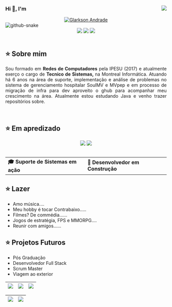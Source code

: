 ### Hi 👋, I'm <img align="right" src="https://komarev.com/ghpvc/?username=glarksonandrade&color=68C3D4"><br>
<div align="center">
  <a href="https://github.com/glarksonandrade">
  </div>
  <div align="center">
    <img alt="Glarkson Andrade" src="https://readme-typing-svg.herokuapp.com/?lines=Glarkson+Andrade;&font=Fira%20Code&width=270&height=45&color=68C3D4&vCenter=true&size=27"></a>
  </div>

<picture>
  <source media="(prefers-color-scheme: dark)" srcset="github-snake-dark.svg" />
  <source media="(prefers-color-scheme: light)" srcset="github-snake.svg" />
  <img alt="github-snake" src="github-snake.svg" />
</picture>


<div align="center">
  <!-- Work Links -->
  <a href="https://github.com/glarksonandrade" target="_blank"><img src="https://img.shields.io/badge/GitHub-100000?style=for-the-badge&logo=github&logoColor=white" target="_blank"></a>
  <!a href="https://hefesto.uea.edu.br/gitlab/glarksonandrade" target="_blank"><!img src="https://img.shields.io/badge/GitLab-330F63?style=for-the-badge&logo=gitlab&logoColor=white" target="_blank"></a>
  <a href="https://www.linkedin.com/in/glarkson-andrade-29282ba9/" target="_blank"><img src="https://img.shields.io/badge/-LinkedIn-%230077B5?style=for-the-badge&logo=linkedin&logoColor=white" target="_blank"></a>
  <a href = "mailto:glarksonandrade@gmail.com"><img src="https://img.shields.io/badge/Gmail-D14836?style=for-the-badge&logo=gmail&logoColor=white"></a>
  <!-- YT Links -->
  <!a href="https://www.twitch.tv/prinsycho" target="_blank"><!img src="https://img.shields.io/badge/Twitch-6441a5?style=for-the-badge&logo=Twitch&logoColor=white" target="_blank"></a>
  <!a href="https://www.youtube.com/@AndreinaOliveira" target="_blank"><!img src="https://img.shields.io/badge/@AndreinaOliveira-FF0000?style=for-the-badge&logo=youtube&logoColor=white" target="_blank"></a>
  <!br><!a href="https://www.youtube.com/@QAutodidata" target="_blank"><!img src="https://img.shields.io/badge/@QAutodidata-FF0000?style=for-the-badge&logo=youtube&logoColor=white" target="_blank"></a>
  <!-- Social Links -->
  <!a href="https://instagram.com/prinsycho" target="_blank"><!img src="https://img.shields.io/badge/-Instagram-%23E4405F?style=for-the-badge&logo=instagram&logoColor=white" target="_blank"></a>
  <!a href="https://twitter.com/prinsycho" target="_blank"><!img src="https://img.shields.io/badge/Twitter-1DA1F2?style=for-the-badge&logo=twitter&logoColor=white" target="_blank"></a>
  <!-- OTH Links -->
  <!a href="https://trustinthesky.tumblr.com/" target="_blank"><!img src="https://img.shields.io/badge/Tumblr-34526f?style=for-the-badge&logo=tumblr&logoColor=white"></a>
  <!a href="https://open.spotify.com/playlist/3TNMcoGu5xhkUNgd5EXPqv?si=hwLhcHGPT8qoLAdftQ8ELA" target="_blank"><!img src="https://img.shields.io/badge/Spotify-1ED760?&style=for-the-badge&logo=spotify&logoColor=white"target="_blank"></a>
  <!a href="https://steamcommunity.com/id/prinsycho" target="_blank"><!img src="https://img.shields.io/badge/Steam-000000?style=for-the-badge&logo=steam&logoColor=white" target="_blank"></a>
</div><br>
    
## ⭐️ Sobre mim

<div align="justify"> 
  Sou formado em <b>Redes de Computadores</b> pela IPESU (2017) e atualmente exerço o cargo de <b>Tecnico de Sistemas, </b> na Montreal Informática. Atuando há 6 anos na área de suporte, implementação e análise de problemas no sistema de gerenciamento hospitalar SoulMV e MVpep e em processo de migração de infra para dev aproveito o ghub para acompanhar meu crescimento na área. Atualmente estou estudando Java e venho trazer repositórios sobre.</p>
</div><br>


## ⭐️ Em apredizado
<p>
<div align="center">
<img src="https://img.shields.io/badge/Java-red.svg??style=for-the-badge&logo=openjdk&logoColor=white">
<img src="https://img.shields.io/badge/Github-black.svg??style=for-the-badge&logo=github&logoColor=white">
</div><br>

<div align="center">
  <table>
    <tr>
      <td><b>🎓 Suporte de Sistemas em ação </b></td>
      <td><b>🧪 Desenvolvedor em Construção</b></td>
    </tr>
  </table>
  <div>

    
<div align="left">

## ⭐️ Lazer

- Amo música....
- Meu hobby é tocar Contrabaixo.....
- Filmes? De commédia......
- Jogos de estratégia, FPS e MMORPG.... 
- Reunir com amigos......

## ⭐️ Projetos Futuros

- Pós Graduação
- Desenvolvedor Full Stack
- Scrum Master
- Viagem ao exterior

| ![](http://github-profile-summary-cards.vercel.app/api/cards/stats?username=glarksonandrade&theme=dark) | ![](http://github-profile-summary-cards.vercel.app/api/cards/repos-per-language?username=glarksonandrade&hide=Html&theme=dark) | ![](http://github-profile-summary-cards.vercel.app/api/cards/most-commit-language?username=glarksonandrade&theme=dark) |
| :-: | :-: | :-: |

| ![](http://github-profile-summary-cards.vercel.app/api/cards/profile-details?username=glarksonandrade&theme=dark) | ![](https://github-readme-streak-stats.herokuapp.com/?user=glarksonandrade&theme=dark) |
| :-: | :-: |
<!-- 
theme=ocean_dark 
tokyonight: 35AFA3 Green | BF91F3 Purple | 1A1B27 Dark 
-->
<!--
**GlarksonAndrade/GlarksonAndrade** is a ✨ _special_ ✨ repository because its `README.md` (this file) appears on your GitHub profile.

Here are some ideas to get you started:

- 🔭 I’m currently working on ...
- 🌱 I’m currently learning ...
- 👯 I’m looking to collaborate on ...
- 🤔 I’m looking for help with ...
- 💬 Ask me about ...
- 📫 How to reach me: ...
- 😄 Pronouns: ...
- ⚡ Fun fact: ...
-->
